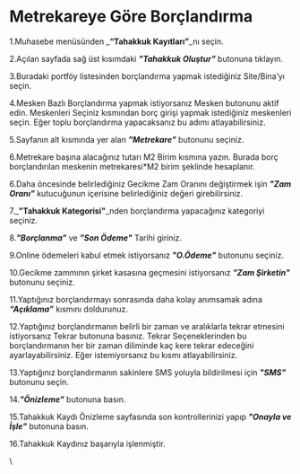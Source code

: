 # Metrekareye Göre Borçlandırma



1.Muhasebe menüsünden _**“Tahakkuk Kayıtları”**_nı seçin.

2.Açılan sayfada sağ üst kısımdaki _**"Tahakkuk Oluştur"**_ butonuna tıklayın.

3.Buradaki portföy listesinden borçlandırma yapmak istediğiniz Site/Bina’yı seçin.

4.Mesken Bazlı Borçlandırma yapmak istiyorsanız Mesken butonunu aktif edin. Meskenleri Seçiniz kısmından borç girişi yapmak istediğiniz meskenleri seçin. Eğer toplu borçlandırma yapacaksanız bu adımı atlayabilirsiniz.

5.Sayfanın alt kısmında yer alan _**"Metrekare"**_ butonunu seçiniz.

6.Metrekare başına alacağınız tutarı M2 Birim kısmına yazın. Burada borç borçlandırılan meskenin metrekaresi\*M2 birim şeklinde hesaplanır.

6.Daha öncesinde belirlediğiniz Gecikme Zam Oranını değiştirmek işin _**"Zam Oranı"**_ kutucuğunun içerisine belirlediğiniz değeri girebilirsiniz.

7._**"Tahakkuk Kategorisi"**_nden borçlandırma yapacağınız kategoriyi seçiniz.

8._**"Borçlanma"**_ ve _**"Son Ödeme"**_ Tarihi giriniz.

9.Online ödemeleri kabul etmek istiyorsanız _**"O.Ödeme"**_ butonunu seçiniz.

10.Gecikme zammının şirket kasasına geçmesini istiyorsanız _**"Zam Şirketin"**_ butonunu seçiniz.

11.Yaptığınız borçlandırmayı sonrasında daha kolay anımsamak adına _**“Açıklama”**_ kısmını doldurunuz.

12.Yaptığınız borçlandırmanın belirli bir zaman ve aralıklarla tekrar etmesini istiyorsanız Tekrar butonuna basınız. Tekrar Seçeneklerinden bu borçlandırmanın her bir zaman diliminde kaç kere tekrar edeceğini ayarlayabilirsiniz. Eğer istemiyorsanız bu kısmı atlayabilirsiniz.

13.Yaptığınız borçlandırmanın sakinlere SMS yoluyla bildirilmesi için _**"SMS"**_ butonunu seçin.

14._**"Önizleme"**_ butonuna basın.

15.Tahakkuk Kaydı Önizleme sayfasında son kontrollerinizi yapıp _**"Onayla ve İşle"**_ butonuna basın.

16.Tahakkuk Kaydınız başarıyla işlenmiştir.

\

